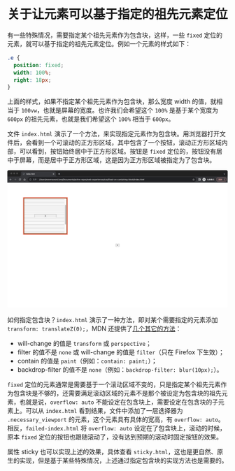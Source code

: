 # 关于让元素可以基于指定的祖先元素定位

有一些特殊情况，需要指定某个祖先元素作为包含块，这样，一些 `fixed` 定位的元素，就可以基于指定的祖先元素定位。例如一个元素的样式如下：

```css
.e {
  position: fixed;
  width: 100%;
  right: 18px;
}
```

上面的样式，如果不指定某个祖先元素作为包含块，那么宽度 width 的值，就相当于 `100vw`，也就是屏幕的宽度。也许我们会希望这个 `100%` 是基于某个宽度为 `600px` 的祖先元素，也就是我们希望这个 `100%` 相当于 `600px`。

文件 `index.html` 演示了一个方法，来实现指定元素作为包含块。用浏览器打开文件后，会看到一个可滚动的正方形区域，其中包含了一个按钮，滚动正方形区域内部，可以看到，按钮始终居中于正方形区域。按钮是 `fixed` 定位的，按钮没有居中于屏幕，而是居中于正方形区域，这是因为正方形区域被指定为了包含块。

![使用浏览器打开 index.html 的效果截图](./index.png)

如何指定包含块？`index.html` 演示了一种方法，即对某个需要指定的元素添加 `transform: translateZ(0);`，MDN 还提供了[几个其它的方法](https://developer.mozilla.org/zh-CN/docs/Web/CSS/Containing_block#%E7%A1%AE%E5%AE%9A%E5%8C%85%E5%90%AB%E5%9D%97)：

- will-change 的值是 `transform` 或 `perspective`；
- filter 的值不是 `none` 或 will-change 的值是 `filter`（只在 Firefox 下生效）；
- contain 的值是 `paint`（例如：`contain: paint;`）；
- backdrop-filter 的值不是 `none`（例如：`backdrop-filter: blur(10px);`）。

`fixed` 定位的元素通常是需要基于一个滚动区域不变的，只是指定某个祖先元素作为包含块是不够的，还需要满足滚动区域的元素不是那个被设定为包含块的祖先元素，也就是说，`overflow: auto` 不能设定在包含块上，需要设定在包含块的子元素上。可以从 `index.html` 看到结果，文件中添加了一层选择器为 `.necessary_viewport` 的元素，这个元素具有具体的宽高，有 `overflow: auto`。相反，`failed-index.html` 将 `overflow: auto` 设定在了包含块上，滚动的时候，原本 `fixed` 定位的按钮也跟随滚动了，没有达到预期的滚动时固定按钮的效果。

属性 sticky 也可以实现上述的效果，具体查看 `sticky.html`，这也是更自然、原生的实现，但是基于某些特殊情况，上述通过指定包含块的实现方法也是需要的。
